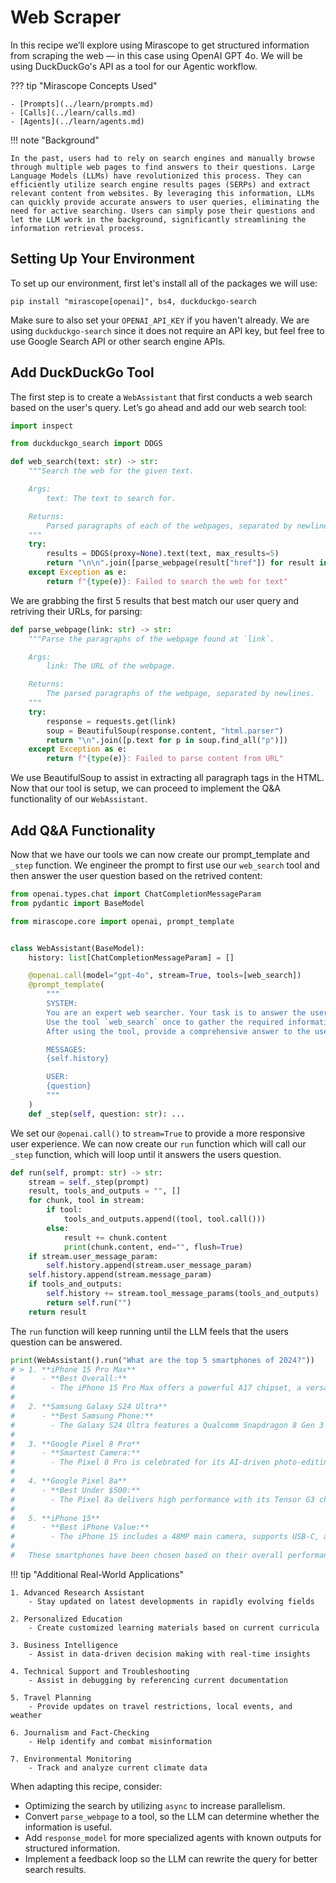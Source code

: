 # Web Scraper

In this recipe we’ll explore using Mirascope to get structured information from scraping the web — in this case using OpenAI GPT 4o. We will be using DuckDuckGo's API as a tool for our Agentic workflow.

??? tip "Mirascope Concepts Used"

    - [Prompts](../learn/prompts.md)
    - [Calls](../learn/calls.md)
    - [Agents](../learn/agents.md)

!!! note "Background"

    In the past, users had to rely on search engines and manually browse through multiple web pages to find answers to their questions. Large Language Models (LLMs) have revolutionized this process. They can efficiently utilize search engine results pages (SERPs) and extract relevant content from websites. By leveraging this information, LLMs can quickly provide accurate answers to user queries, eliminating the need for active searching. Users can simply pose their questions and let the LLM work in the background, significantly streamlining the information retrieval process.

## Setting Up Your Environment

To set up our environment, first let's install all of the packages we will use:

```shell
pip install "mirascope[openai]", bs4, duckduckgo-search
```

Make sure to also set your `OPENAI_API_KEY` if you haven't already. We are using `duckduckgo-search` since it does not require an API key, but feel free to use Google Search API or other search engine APIs.

## Add DuckDuckGo Tool

The first step is to create a `WebAssistant` that first conducts a web search based on the user's query. Let’s go ahead and add our web search tool:

```python
import inspect

from duckduckgo_search import DDGS

def web_search(text: str) -> str:
    """Search the web for the given text.

    Args:
        text: The text to search for.

    Returns:
        Parsed paragraphs of each of the webpages, separated by newlines.
    """
    try:
        results = DDGS(proxy=None).text(text, max_results=5)
        return "\n\n".join([parse_webpage(result["href"]) for result in results])
    except Exception as e:
        return f"{type(e)}: Failed to search the web for text"
```

We are grabbing the first 5 results that best match our user query and retriving their URLs, for parsing:

```python
def parse_webpage(link: str) -> str:
    """Parse the paragraphs of the webpage found at `link`.

    Args:
        link: The URL of the webpage.

    Returns:
        The parsed paragraphs of the webpage, separated by newlines.
    """
    try:
        response = requests.get(link)
        soup = BeautifulSoup(response.content, "html.parser")
        return "\n".join([p.text for p in soup.find_all("p")])
    except Exception as e:
        return f"{type(e)}: Failed to parse content from URL"
```

We use BeautifulSoup to assist in extracting all paragraph tags in the HTML. Now that our tool is setup, we can proceed to implement the Q&A functionality of our `WebAssistant`.

## Add Q&A Functionality

Now that we have our tools we can now create our prompt_template and `_step` function. We engineer the prompt to first use our `web_search` tool and then answer the user question based on the retrived content:

```python
from openai.types.chat import ChatCompletionMessageParam
from pydantic import BaseModel

from mirascope.core import openai, prompt_template


class WebAssistant(BaseModel):
    history: list[ChatCompletionMessageParam] = []

    @openai.call(model="gpt-4o", stream=True, tools=[web_search])
    @prompt_template(
        """
        SYSTEM:
        You are an expert web searcher. Your task is to answer the user's question using the provided tools.
        Use the tool `web_search` once to gather the required information.
        After using the tool, provide a comprehensive answer to the user's question based on the information you retrieved.

        MESSAGES:
        {self.history}

        USER:
        {question}
        """
    )
    def _step(self, question: str): ...

```

We set our `@openai.call()` to `stream=True` to provide a more responsive user experience. We can now create our `run` function which will call our `_step` function, which will loop until it answers the users question.

```python
def run(self, prompt: str) -> str:
    stream = self._step(prompt)
    result, tools_and_outputs = "", []
    for chunk, tool in stream:
        if tool:
            tools_and_outputs.append((tool, tool.call()))
        else:
            result += chunk.content
            print(chunk.content, end="", flush=True)
    if stream.user_message_param:
        self.history.append(stream.user_message_param)
    self.history.append(stream.message_param)
    if tools_and_outputs:
        self.history += stream.tool_message_params(tools_and_outputs)
        return self.run("")
    return result
```

The `run` function will keep running until the LLM feels that the users question can be answered.

```python
print(WebAssistant().run("What are the top 5 smartphones of 2024?"))
# > 1. **iPhone 15 Pro Max**
#      - **Best Overall:**
#        - The iPhone 15 Pro Max offers a powerful A17 chipset, a versatile camera system with a 5x zoom telephoto lens, and a premium design with titanium sides. It's noted for its remarkable battery life and robust performance.
#
#   2. **Samsung Galaxy S24 Ultra**
#      - **Best Samsung Phone:**
#        - The Galaxy S24 Ultra features a Qualcomm Snapdragon 8 Gen 3 processor, a stunning OLED display, and a highly capable camera system with a new 50MP shooter for 5x zoom. It stands out for its AI capabilities and impressive battery life.
#
#   3. **Google Pixel 8 Pro**
#      - **Smartest Camera:**
#        - The Pixel 8 Pro is celebrated for its AI-driven photo-editing features, including Magic Editor and Magic Audio Eraser. It sports a Tensor G3 chip, a high-resolution display, and enhanced camera sensors, providing excellent low-light performance and a support period extending to seven years of updates.
#
#   4. **Google Pixel 8a**
#      - **Best Under $500:**
#        - The Pixel 8a delivers high performance with its Tensor G3 chipset, a bright OLED display, and strong camera capabilities for its price range. It also offers Google's AI features and promises seven years of updates, making it an excellent budget option.
#
#   5. **iPhone 15**
#      - **Best iPhone Value:**
#        - The iPhone 15 includes a 48MP main camera, supports USB-C, and features Apple's A16 Bionic chipset. It provides good value with solid performance, camera quality, and a user-friendly experience.
#
#   These smartphones have been chosen based on their overall performance, camera capabilities, battery life, and additional features like AI integration and long-term software support.
```

!!! tip "Additional Real-World Applications"

    1. Advanced Research Assistant
        - Stay updated on latest developments in rapidly evolving fields

    2. Personalized Education
        - Create customized learning materials based on current curricula

    3. Business Intelligence
        - Assist in data-driven decision making with real-time insights

    4. Technical Support and Troubleshooting
        - Assist in debugging by referencing current documentation

    5. Travel Planning
        - Provide updates on travel restrictions, local events, and weather

    6. Journalism and Fact-Checking
        - Help identify and combat misinformation

    7. Environmental Monitoring
        - Track and analyze current climate data

When adapting this recipe, consider:

- Optimizing the search by utilizing `async` to increase parallelism.
- Convert `parse_webpage` to a tool, so the LLM can determine whether the information is useful.
- Add `response_model` for more specialized agents with known outputs for structured information.
- Implement a feedback loop so the LLM can rewrite the query for better search results.
